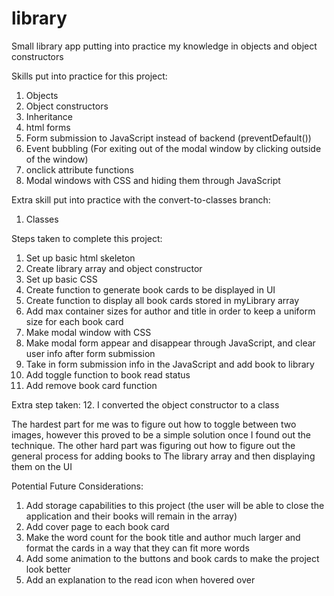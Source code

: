 # library

Small library app putting into practice my knowledge in objects and object constructors

Skills put into practice for this project:

1. Objects
2. Object constructors
3. Inheritance
4. html forms
5. Form submission to JavaScript instead of backend (preventDefault())
6. Event bubbling (For exiting out of the modal window by clicking outside of the window)
7. onclick attribute functions
8. Modal windows with CSS and hiding them through JavaScript

Extra skill put into practice with the convert-to-classes branch:

1. Classes

Steps taken to complete this project:

1. Set up basic html skeleton
2. Create library array and object constructor
3. Set up basic CSS
4. Create function to generate book cards to be displayed in UI
5. Create function to display all book cards stored in myLibrary array
6. Add max container sizes for author and title in order to keep a uniform size for each book card
7. Make modal window with CSS
8. Make modal form appear and disappear through JavaScript, and clear user info after form submission
9. Take in form submission info in the JavaScript and add book to library
10. Add toggle function to book read status
11. Add remove book card function

Extra step taken: 12. I converted the object constructor to a class

The hardest part for me was to figure out how to toggle between two images, however this proved to be a simple solution
once I found out the technique. The other hard part was figuring out how to figure out the general process for adding books to
The library array and then displaying them on the UI

Potential Future Considerations:

1. Add storage capabilities to this project (the user will be able to close the application and their books will remain in the array)
2. Add cover page to each book card
3. Make the word count for the book title and author much larger and format the cards in a way that they can fit more words
4. Add some animation to the buttons and book cards to make the project look better
5. Add an explanation to the read icon when hovered over
